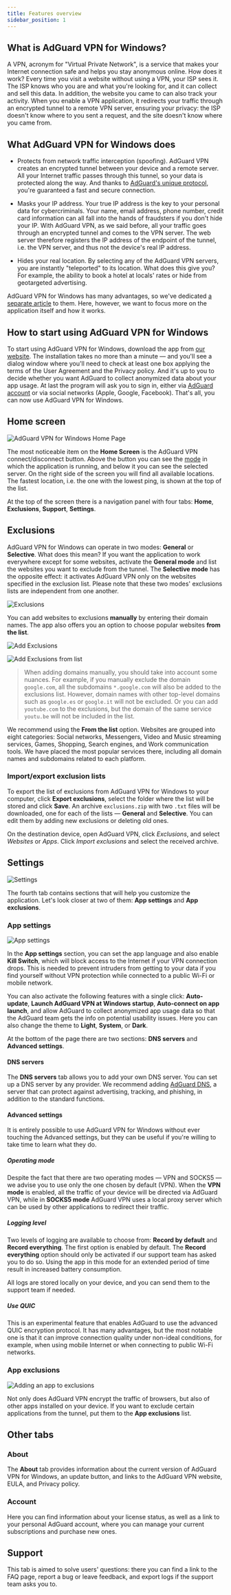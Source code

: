 ```yaml
---
title: Features overview
sidebar_position: 1
---
```


## What is AdGuard VPN for Windows?

A VPN, acronym for "Virtual Private Network", is a service that makes your Internet connection safe and helps you stay anonymous online. How does it work? Every time you visit a website without using a VPN, your ISP sees it. The ISP knows who you are and what you're looking for, and it can collect and sell this data. In addition, the website you came to can also track your activity. When you enable a VPN application, it redirects your traffic through an encrypted tunnel to a remote VPN server, ensuring your privacy: the ISP doesn't know where to you sent a request, and the site doesn't know where you came from.

## What AdGuard VPN for Windows does

- Protects from network traffic interception (spoofing). AdGuard VPN creates an encrypted tunnel between your device and a remote server. All your Internet traffic passes through this tunnel, so your data is protected along the way. And thanks to [AdGuard's unique protocol](/general/adguard-vpn-protocol), you're guaranteed a fast and secure connection.

- Masks your IP address. Your true IP address is the key to your personal data for cybercriminals. Your name, email address, phone number, credit card information can all fall into the hands of fraudsters if you don't hide your IP. With AdGuard VPN, as we said before, all your traffic goes through an encrypted tunnel and comes to the VPN server. The web server therefore registers the IP address of the endpoint of the tunnel, i.e. the VPN server, and thus not the device's real IP address.

- Hides your real location. By selecting any of the AdGuard VPN servers, you are instantly "teleported" to its location. What does this give you? For example, the ability to book a hotel at locals' rates or hide from geotargeted advertising.

AdGuard VPN for Windows has many advantages, so we've dedicated [a separate article](/general/why-adguard-vpn) to them. Here, however, we want to focus more on the application itself and how it works.

## How to start using AdGuard VPN for Windows

To start using AdGuard VPN for Windows, download the app from [our website](https://adguard-vpn.com/welcome.html). The installation takes no more than a minute — and you'll see a dialog window where you'll need to check at least one box applying the terms of the User Agreement and the Privacy policy. And it's up to you to decide whether you want AdGuard to collect anonymized data about your app usage. At last the program will ask you to sign in, either via [AdGuard account](https://auth.adguard.com/login.html) or via social networks (Apple, Google, Facebook). That's all, you can now use AdGuard VPN for Windows.

## Home screen

![AdGuard VPN for Windows Home Page](https://cdn.adguardvpn.com/content/release_notes/vpn/windows/v2.0/new_main_window_en.png)

The most noticeable item on the **Home Screen** is the AdGuard VPN connect/disconnect button. Above the button you can see the [mode](#exclusions) in which the application is running, and below it you can see the selected server. On the right side of the screen you will find all available locations. The fastest location, i.e. the one with the lowest ping, is shown at the top of the list.

At the top of the screen there is a navigation panel with four tabs: **Home**, **Exclusions**, **Support**, **Settings**.

## Exclusions

AdGuard VPN for Windows can operate in two modes: **General** or **Selective**. What does this mean? If you want the application to work everywhere except for some websites, activate the **General mode** and list the websites you want to exclude from the tunnel. The **Selective mode** has the opposite effect: it activates AdGuard VPN only on the websites specified in the exclusion list. Please note that these two modes' exclusions lists are independent from one another.

![Exclusions](https://cdn.adguardvpn.com/content/kb/VPN/windows/exclusions_en.png)

You can add websites to exclusions **manually** by entering their domain names. The app also offers you an option to choose popular websites **from the list**.

![Add Exclusions](https://cdn.adguardvpn.com/content/kb/VPN/windows/exclusions_add_en.png)

![Add Exclusions from list](https://cdn.adguardvpn.com/content/kb/VPN/windows/exclusions_from_list_en.png)

> When adding domains manually, you should take into account some nuances. For example, if you manually exclude the domain `google.com`, all the subdomains `*.google.com` will also be added to the exclusions list. However, domain names with other top-level domains such as `google.es` or `google.it` will not be excluded. Or you can add `youtube.com` to the exclusions, but the domain of the same service `youtu.be` will not be included in the list.

We recommend using the **From the list** option. Websites are grouped into eight categories: Social networks, Messengers, Video and Music streaming services, Games, Shopping, Search engines, and Work communication tools. We have placed the most popular services there, including all domain names and subdomains related to each platform.

### Import/export exclusion lists

To export the list of exclusions from AdGuard VPN for Windows to your computer, click **Export exclusions**, select the folder where the list will be stored and click **Save**. An archive `exclusions.zip` with two `.txt` files will be downloaded, one for each of the lists — **General** and **Selective**. You can edit them by adding new exclusions or deleting old ones.

On the destination device, open AdGuard VPN, click *Exclusions*, and select *Websites* or *Apps*. Click *Import exclusions* and select the received archive.

## Settings

![Settings](https://cdn.adguardvpn.com/content/release_notes/vpn/windows/v2.0/settings_en.png)

The fourth tab contains sections that will help you customize the application. Let's look closer at two of them: **App settings** and **App exclusions**.

### App settings

![App settings](https://cdn.adguardvpn.com/content/release_notes/vpn/windows/v2.0/app_settings_en.png)

In the **App settings** section, you can set the app language and also enable **Kill Switch**, which will block access to the Internet if your VPN connection drops. This is needed to prevent intruders from getting to your data if you find yourself without VPN protection while connected to a public Wi-Fi or mobile network.

You can also activate the following features with a single click: **Auto-update**, **Launch AdGuard VPN at Windows startup**, **Auto-connect on app launch**, and allow AdGuard to collect anonymized app usage data so that the AdGuard team gets the info on potential usability issues. Here you can also change the theme to **Light**, **System**, or **Dark**.

At the bottom of the page there are two sections: **DNS servers** and **Advanced settings**.

#### DNS servers

The **DNS servers** tab allows you to add your own DNS server. You can set up a DNS server by any provider. We recommend adding [AdGuard DNS](https://adguard-dns.io/kb/general/dns-providers/#adguard-dns), a server that can protect against advertising, tracking, and phishing, in addition to the standard functions.

#### Advanced settings

It is entirely possible to use AdGuard VPN for Windows without ever touching the Advanced settings, but they can be useful if you're willing to take time to learn what they do.

##### Operating mode

Despite the fact that there are two operating modes — VPN and SOCKS5 — we advise you to use only the one chosen by default (VPN). When the **VPN mode** is enabled, all the traffic of your device will be directed via AdGuard VPN, while in **SOCKS5 mode** AdGuard VPN uses a local proxy server which can be used by other applications to redirect their traffic.

##### Logging level

Two levels of logging are available to choose from: **Record by default** and **Record everything**. The first option is enabled by default. The **Record everything** option should only be activated if our support team has asked you to do so. Using the app in this mode for an extended period of time result in increased battery consumption.

All logs are stored locally on your device, and you can send them to the support team if needed.

##### Use QUIC

This is an experimental feature that enables AdGuard to use the advanced QUIC encryption protocol. It has many advantages, but the most notable one is that it can improve connection quality under non-ideal conditions, for example, when using mobile Internet or when connecting to public Wi-Fi networks.

### App exclusions

![Adding an app to exclusions](https://cdn.adguardvpn.com/content/release_notes/vpn/windows/v2.0/add_app_en.png)

Not only does AdGuard VPN encrypt the traffic of browsers, but also of other apps installed on your device. If you want to exclude certain applications from the tunnel, put them to the **App exclusions** list.

## Other tabs

### About

The **About** tab provides information about the current version of AdGuard VPN for Windows, an update button, and links to the AdGuard VPN website, EULA, and Privacy policy.

### Account

Here you can find information about your license status, as well as a link to your personal AdGuard account, where you can manage your current subscriptions and purchase new ones.

## Support

This tab is aimed to solve users' questions: there you can find a link to the FAQ page, report a bug or leave feedback, and export logs if the support team asks you to.
